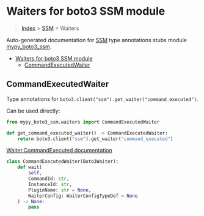 # Waiters for boto3 SSM module

> [Index](../README.md) > [SSM](./README.md) > Waiters

Auto-generated documentation for [SSM](https://boto3.amazonaws.com/v1/documentation/api/latest/reference/services/ssm.html#SSM)
type annotations stubs module [mypy_boto3_ssm](https://pypi.org/project/mypy-boto3-ssm/).

- [Waiters for boto3 SSM module](#waiters-for-boto3-ssm-module)
  - [CommandExecutedWaiter](#commandexecutedwaiter)

## CommandExecutedWaiter

Type annotations for `boto3.client("ssm").get_waiter("command_executed")`.

Can be used directly:

```python
from mypy_boto3_ssm.waiters import CommandExecutedWaiter

def get_command_executed_waiter() -> CommandExecutedWaiter:
    return boto3.client("ssm").get_waiter("command_executed")
```

[Waiter.CommandExecuted documentation](https://boto3.amazonaws.com/v1/documentation/api/latest/reference/services/ssm.html#SSM.Waiter.CommandExecuted)

```python
class CommandExecutedWaiter(Boto3Waiter):
    def wait(
        self,
        CommandId: str,
        InstanceId: str,
        PluginName: str = None,
        WaiterConfig: WaiterConfigTypeDef = None
    ) -> None:
        pass
```